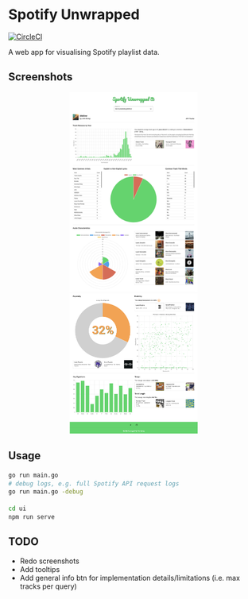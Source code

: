# Spotify Unwrapped

[![CircleCI](https://dl.circleci.com/status-badge/img/gh/jemgunay/spotify-unwrapped/tree/main.svg?style=svg)](https://dl.circleci.com/status-badge/redirect/gh/jemgunay/spotify-unwrapped/tree/main)

A web app for visualising Spotify playlist data.

## Screenshots

<p align="center">
  <img src="screenshots/1.png" width="51%" align=top/>
  <img src="screenshots/2.png" width="51%" align=top/>
</p>

## Usage

```bash
go run main.go
# debug logs, e.g. full Spotify API request logs
go run main.go -debug

cd ui
npm run serve
```

## TODO

* Redo screenshots
* Add tooltips
* Add general info btn for implementation details/limitations (i.e. max tracks per query)